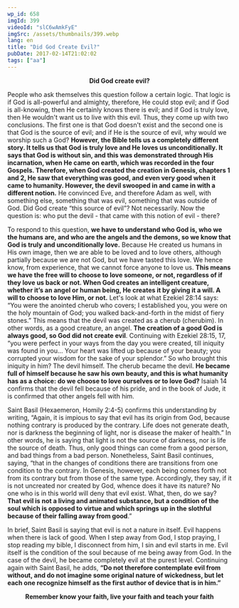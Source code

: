 ```yaml
---
wp_id: 658
imgId: 399
videoId: "slC6wAmkFyE"
imgSrc: /assets/thumbnails/399.webp
lang: en
title: "Did God Create Evil?"
pubDate: 2017-02-14T21:02:02
tags: ["aa"]
---
```


<p style="text-align: center;"><strong>Did God create evil? </strong></p>
<p style="text-align: left;">People who ask themselves this question follow a certain logic. That logic is if God is all-powerful and almighty, therefore, He could stop evil; and if God is all-knowing, then He certainly knows there is evil; and if God is truly love, then He wouldn't want us to live with this evil. Thus, they come up with two conclusions. The first one is that God doesn't exist and the second one is that God is the source of evil; and if He is the source of evil, why would we worship such a God? <strong>However, the Bible tells us a completely different story. It tells us that God is truly love and He loves us unconditionally. It says that God is without sin, and this was demonstrated through His incarnation, when He came on earth, which was recorded in the four Gospels. Therefore, when God created the creation in Genesis, chapters 1 and 2, He saw that everything was good, and even very good when it came to humanity. However, the devil swooped in and came in with a different notion.</strong> He convinced Eve, and therefore Adam as well, with something else, something that was evil, something that was outside of God. Did God create “this source of evil”? Not necessarily. Now the question is: who put the devil - that came with this notion of evil - there?</p>
<p>To respond to this question, <strong>we have to understand who God is, who we the humans are, and who are the angels and the demons, so we know that God is truly and unconditionally love.</strong> Because He created us humans in His own image, then we are able to be loved and to love others, although partially because we are not God, but we have tasted this love. We hence know, from experience, that we cannot force anyone to love us. <strong>This means we have the free will to choose to love someone, or not, regardless of if they love us back or not. When God creates an intelligent creature, whether it’s an angel or human being, He creates it by giving it a will. A will to choose to love Him, or not.</strong> Let's look at what Ezekiel 28:14 says: &#8220;You were the anointed cherub who covers; I established you, you were on the holy mountain of God; you walked back-and-forth in the midst of fiery stones.&#8221; This means that the devil was created as a cherub (cherubim). In other words, as a good creature, an angel. <strong>The creation of a good God is always good, so God did not create evil</strong>. Continuing with Ezekiel 28:15, 17, &#8220;you were perfect in your ways from the day you were created, till iniquity was found in you&#8230; Your heart was lifted up because of your beauty; you corrupted your wisdom for the sake of your splendor.&#8221; So who brought this iniquity in him? The devil himself. The cherub became the devil. <strong>He became full of himself because he saw his own beauty, and this is what humanity has as a choice: do we choose to love ourselves or to love God?</strong> Isaiah 14 confirms that the devil fell because of his pride, and in the book of Jude, it is confirmed that other angels fell with him.</p>
<p>Saint Basil (Hexaemeron, Homily 2:4-5) confirms this understanding by writing, &#8220;Again, it is impious to say that evil has its origin from God, because nothing contrary is produced by the contrary. Life does not generate death, nor is darkness the beginning of light, nor is disease the maker of health.&#8221; In other words, he is saying that light is not the source of darkness, nor is life the source of death. Thus, only good things can come from a good person, and bad things from a bad person. Nonetheless, Saint Basil continues, saying, &#8220;that in the changes of conditions there are transitions from one condition to the contrary. In Genesis, however, each being comes forth not from its contrary but from those of the same type. Accordingly, they say, if it is not uncreated nor created by God, whence does it have its nature? No one who is in this world will deny that evil exist. What, then, do we say? <strong>That evil is not a living and animated substance, but a condition of the soul which is opposed to virtue and which springs up in the slothful because of their falling away from good</strong>.&#8221;</p>
<p>In brief, Saint Basil is saying that evil is not a nature in itself. Evil happens when there is lack of good. When I step away from God, I stop praying, I stop reading my bible, I disconnect from him, I sin and evil starts in me. Evil itself is the condition of the soul because of me being away from God. In the case of the devil, he became completely evil at the purest level. Continuing again with Saint Basil, he adds, <strong>“Do not therefore contemplate evil from without, and do not imagine some original nature of wickedness, but let each one recognize himself as the first author of device that is in him.”</strong></p>
<p style="text-align: center;"><strong>Remember know your faith, live your faith and teach your faith</strong></p>
<p>&nbsp;</p>
